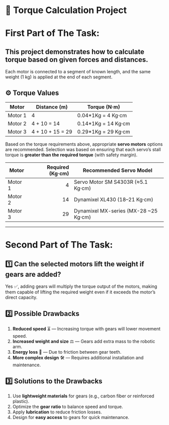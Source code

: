# 🔩 Torque Calculation Project

# First Part of The Task:
This project demonstrates how to calculate torque based on given forces and distances.
---
Each motor is connected to a segment of known length, and the same weight (1 kg) is applied at the end of each segment.



## ⚙️ Torque Values

| Motor   | Distance (m)               | Torque (N·m) |
|---------|----------------------------|--------------|
| Motor 1 | 4                    | 0.04*1Kg = 4 Kg·cm         |
| Motor 2 | 4 + 10 = 14         | 0.14*1Kg = 14 Kg·cm         |
| Motor 3 | 4 + 10 + 15 = 29    | 0.29*1Kg = 29 Kg·cm         |


Based on the torque requirements above, appropriate **servo motors** options are recommended. 
Selection was based on ensuring that each servo’s stall torque is **greater than the required torque** (with safety margin).

| Motor   | Required (Kg·cm) | Recommended Servo Model |
|---------|-----------------:|--------------------------------------|
| Motor 1 | 4                |  Servo Motor SM S4303R (≈5.1 Kg·cm)      |
| Motor 2 | 14               | Dynamixel XL430 (18–21 Kg·cm) | 
| Motor 3 | 29               | Dynamixel MX-series (MX-28 ~25 Kg·cm) |



---

# Second Part of The Task:


## 1️⃣ Can the selected motors lift the weight if gears are added?
Yes ✅, adding gears will multiply the torque output of the motors, making them capable of lifting the required weight even if it exceeds the motor’s direct capacity.



## 2️⃣ Possible Drawbacks
1. **Reduced speed** ⏳ — Increasing torque with gears will lower movement speed.  
2. **Increased weight and size** ⚖️ — Gears add extra mass to the robotic arm.  
3. **Energy loss** 🔋 — Due to friction between gear teeth.  
4. **More complex design** 🛠️ — Requires additional installation and maintenance.



## 3️⃣ Solutions to the Drawbacks
1. Use **lightweight materials** for gears (e.g., carbon fiber or reinforced plastic).  
2. Optimize the **gear ratio** to balance speed and torque.  
3. Apply **lubrication** to reduce friction losses.  
4. Design for **easy access** to gears for quick maintenance.

